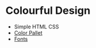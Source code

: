 # Colourful Design

* Simple HTML CSS
* [Color Pallet](https://flatuicolors.com/palette/ca)
* [Fonts](https://fonts.google.com/?category=Handwriting)
